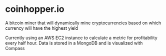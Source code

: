 # coinhopper.io
A bitcoin miner that will dynamically mine cryptocurrencies based on which currency will have the highest yield

Currently using an AWS EC2 instance to calculate a metric for profitability every half hour.
Data is stored in a MongoDB and is visualized with Compass

